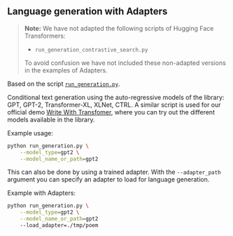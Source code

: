 <!---
Copyright 2020 The HuggingFace Team. All rights reserved.

Licensed under the Apache License, Version 2.0 (the "License");
you may not use this file except in compliance with the License.
You may obtain a copy of the License at

    http://www.apache.org/licenses/LICENSE-2.0

Unless required by applicable law or agreed to in writing, software
distributed under the License is distributed on an "AS IS" BASIS,
WITHOUT WARRANTIES OR CONDITIONS OF ANY KIND, either express or implied.
See the License for the specific language governing permissions and
limitations under the License.
-->

## Language generation with Adapters
> **Note:** We have not adapted the following scripts of Hugging Face Transformers:
> - `run_generation_contrastive_search.py`
>
> To avoid confusion we have not included these non-adapted versions in the examples of Adapters.

Based on the script [`run_generation.py`](https://github.com/huggingface/transformers/blob/main/examples/pytorch/text-generation/run_generation.py).

Conditional text generation using the auto-regressive models of the library: GPT, GPT-2, Transformer-XL, XLNet, CTRL.
A similar script is used for our official demo [Write With Transfomer](https://transformer.huggingface.co), where you
can try out the different models available in the library.

Example usage:

```bash
python run_generation.py \
    --model_type=gpt2 \
    --model_name_or_path=gpt2
```

This can also be done by using a trained adapter. With the `--adapter_path` argument you can specify an adapter to load 
for language generation.

Example with Adapters:  
```bash
python run_generation.py \
    --model_type=gpt2 \
    --model_name_or_path=gpt2
    --load_adapter=./tmp/poem
```